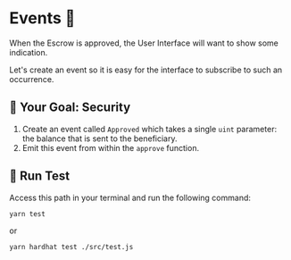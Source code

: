 # Events 📣

When the Escrow is approved, the User Interface will want to show some indication.

Let's create an event so it is easy for the interface to subscribe to such an occurrence.

## 🏁 Your Goal: Security

1. Create an event called `Approved` which takes a single `uint` parameter: the balance that is sent to the beneficiary.
2. Emit this event from within the `approve` function.

## 🧪 Run Test

Access this path in your terminal and run the following command:

```bash
yarn test
```
or

```bash
yarn hardhat test ./src/test.js
```